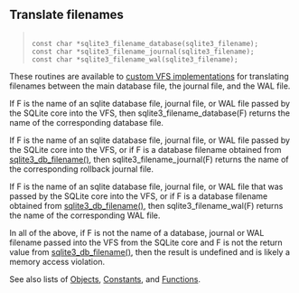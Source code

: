 ## Translate filenames




> ```
> 
> const char *sqlite3_filename_database(sqlite3_filename);
> const char *sqlite3_filename_journal(sqlite3_filename);
> const char *sqlite3_filename_wal(sqlite3_filename);
> 
> ```



These routines are available to [custom VFS implementations](../vfs.html) for
translating filenames between the main database file, the journal file,
and the WAL file.


If F is the name of an sqlite database file, journal file, or WAL file
passed by the SQLite core into the VFS, then sqlite3\_filename\_database(F)
returns the name of the corresponding database file.


If F is the name of an sqlite database file, journal file, or WAL file
passed by the SQLite core into the VFS, or if F is a database filename
obtained from [sqlite3\_db\_filename()](../c3ref/db_filename.html), then sqlite3\_filename\_journal(F)
returns the name of the corresponding rollback journal file.


If F is the name of an sqlite database file, journal file, or WAL file
that was passed by the SQLite core into the VFS, or if F is a database
filename obtained from [sqlite3\_db\_filename()](../c3ref/db_filename.html), then
sqlite3\_filename\_wal(F) returns the name of the corresponding
WAL file.


In all of the above, if F is not the name of a database, journal or WAL
filename passed into the VFS from the SQLite core and F is not the
return value from [sqlite3\_db\_filename()](../c3ref/db_filename.html), then the result is
undefined and is likely a memory access violation.


See also lists of
 [Objects](../c3ref/objlist.html),
 [Constants](../c3ref/constlist.html), and
 [Functions](../c3ref/funclist.html).


